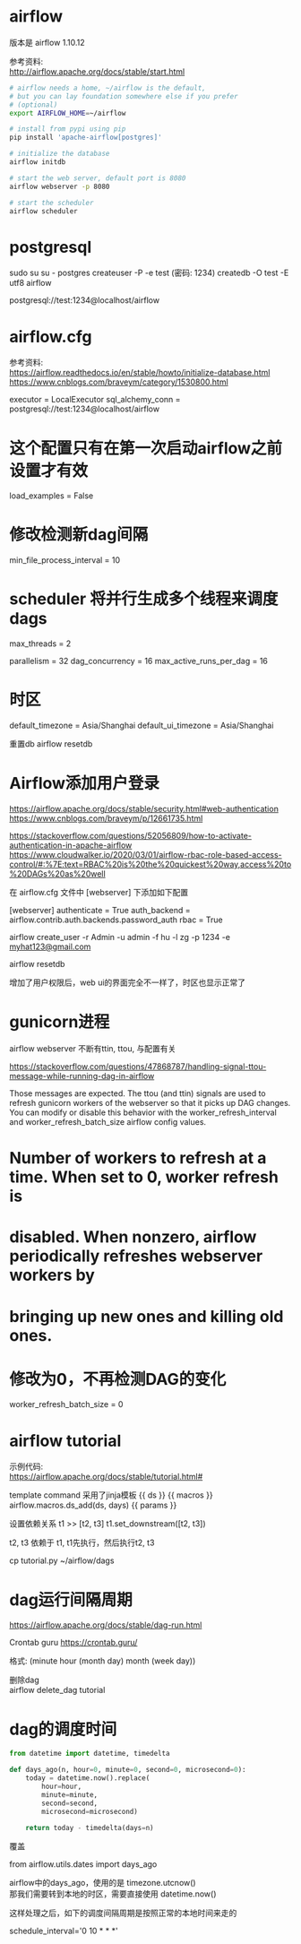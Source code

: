 airflow
=======
版本是 airflow 1.10.12

参考资料:  
http://airflow.apache.org/docs/stable/start.html

```sh
# airflow needs a home, ~/airflow is the default,
# but you can lay foundation somewhere else if you prefer
# (optional)
export AIRFLOW_HOME=~/airflow

# install from pypi using pip
pip install 'apache-airflow[postgres]'

# initialize the database
airflow initdb

# start the web server, default port is 8080
airflow webserver -p 8080

# start the scheduler
airflow scheduler
```

postgresql
==========

sudo su
su - postgres
createuser -P -e test (密码: 1234)
createdb -O test -E utf8 airflow

postgresql://test:1234@localhost/airflow

airflow.cfg
===========

参考资料:  
https://airflow.readthedocs.io/en/stable/howto/initialize-database.html
https://www.cnblogs.com/braveym/category/1530800.html

executor = LocalExecutor
sql_alchemy_conn = postgresql://test:1234@localhost/airflow

# 这个配置只有在第一次启动airflow之前设置才有效
load_examples = False

# 修改检测新dag间隔
min_file_process_interval = 10

# scheduler 将并行生成多个线程来调度 dags
max_threads = 2

parallelism = 32
dag_concurrency = 16
max_active_runs_per_dag = 16

# 时区
default_timezone = Asia/Shanghai
default_ui_timezone = Asia/Shanghai


重置db
airflow resetdb

Airflow添加用户登录
=================

https://airflow.apache.org/docs/stable/security.html#web-authentication
https://www.cnblogs.com/braveym/p/12661735.html

https://stackoverflow.com/questions/52056809/how-to-activate-authentication-in-apache-airflow  
https://www.cloudwalker.io/2020/03/01/airflow-rbac-role-based-access-control/#:%7E:text=RBAC%20is%20the%20quickest%20way,access%20to%20DAGs%20as%20well

在 airflow.cfg 文件中 [webserver] 下添加如下配置

[webserver]
authenticate = True
auth_backend = airflow.contrib.auth.backends.password_auth
rbac = True

airflow create_user -r Admin -u admin -f hu -l zg -p 1234 -e myhat123@gmail.com

airflow resetdb

增加了用户权限后，web ui的界面完全不一样了，时区也显示正常了

gunicorn进程
============

airflow webserver 不断有ttin, ttou, 与配置有关

https://stackoverflow.com/questions/47868787/handling-signal-ttou-message-while-running-dag-in-airflow

Those messages are expected. The ttou (and ttin) signals are used to refresh gunicorn workers of the webserver so that it picks up DAG changes. You can modify or disable this behavior with the worker_refresh_interval and worker_refresh_batch_size airflow config values.

# Number of workers to refresh at a time. When set to 0, worker refresh is
# disabled. When nonzero, airflow periodically refreshes webserver workers by
# bringing up new ones and killing old ones.

# 修改为0，不再检测DAG的变化
worker_refresh_batch_size = 0

airflow tutorial
================

示例代码:  
https://airflow.apache.org/docs/stable/tutorial.html#

template command 采用了jinja模板
{{ ds }}
{{ macros }}  
    airflow.macros.ds_add(ds, days)
{{ params }}

设置依赖关系
t1 >> [t2, t3]
t1.set_downstream([t2, t3])

t2, t3 依赖于 t1, t1先执行，然后执行t2, t3

cp tutorial.py ~/airflow/dags

dag运行间隔周期
=============

https://airflow.apache.org/docs/stable/dag-run.html

Crontab guru  https://crontab.guru/

格式: (minute hour (month day) month (week day))

删除dag  
airflow delete_dag tutorial

dag的调度时间
============

```python
from datetime import datetime, timedelta

def days_ago(n, hour=0, minute=0, second=0, microsecond=0):
    today = datetime.now().replace(
        hour=hour,
        minute=minute,
        second=second,
        microsecond=microsecond)
    
    return today - timedelta(days=n)
```

覆盖 

from airflow.utils.dates import days_ago

airflow中的days_ago，使用的是 timezone.utcnow()  
那我们需要转到本地的时区，需要直接使用 datetime.now()

这样处理之后，如下的调度间隔周期是按照正常的本地时间来走的

schedule_interval='0 10 * * *'